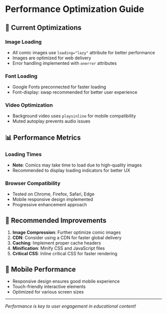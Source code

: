 # Performance Optimization Guide

## 🚀 Current Optimizations

### Image Loading
- All comic images use `loading="lazy"` attribute for better performance
- Images are optimized for web delivery
- Error handling implemented with `onerror` attributes

### Font Loading
- Google Fonts preconnected for faster loading
- Font-display: swap recommended for better user experience

### Video Optimization
- Background video uses `playsinline` for mobile compatibility
- Muted autoplay prevents audio issues

## 📊 Performance Metrics

### Loading Times
- **Note**: Comics may take time to load due to high-quality images
- Recommended to display loading indicators for better UX

### Browser Compatibility
- Tested on Chrome, Firefox, Safari, Edge
- Mobile responsive design implemented
- Progressive enhancement approach

## 🔧 Recommended Improvements

1. **Image Compression**: Further optimize comic images
2. **CDN**: Consider using a CDN for faster global delivery
3. **Caching**: Implement proper cache headers
4. **Minification**: Minify CSS and JavaScript files
5. **Critical CSS**: Inline critical CSS for faster rendering

## 📱 Mobile Performance

- Responsive design ensures good mobile experience
- Touch-friendly interactive elements
- Optimized for various screen sizes

---

*Performance is key to user engagement in educational content!*
